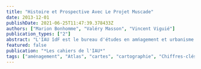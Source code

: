 ```yaml
---
title: "Histoire et Prospective Avec Le Projet Muscade"
date: 2013-12-01
publishDate: 2021-06-25T11:47:39.378433Z
authors: ["Marion Bonhomme", "Valéry Masson", "Vincent Viguié"]
publication_types: ["2"]
abstract: "L'IAU îdF est le bureau d'études en amńagement et urbanisme du Conseil r'íonal d'l̂e-de-France. Acteur majeur de l'am'eǵement m'etṕolitain durable et du devenir de la r'egi,́ il peut pr^êr son expertise en France et à l''etraér."
featured: false
publication: "*Les cahiers de l'IAU*"
tags: ["aménagement", "Atlas", "cartes", "cartographie", "Chiffres-clés", "développement", "économie", "éducation", "environnement", "Essonne", "finances", "fiscalité", "fleuve", "foncier", "formation", "habitat", "Hauts-de-Seine", "Île-de-France", "intercommunalité", "international", "Les Cahiers", "logement", "métropole", "migration", "mobilité", "Newsletter", "Note rapide", "Paris", "patrimoine", "planification", "politique", "Population", "rural", "Sdrif", "sécurité", "Seine-et-Marne", "Seine-saint-Denis", "territoires", "tourisme", "transports", "Urbanisme", "Val-d'Oise", "Val-de-Marne", "ville", "Yvelines"]
---
```


